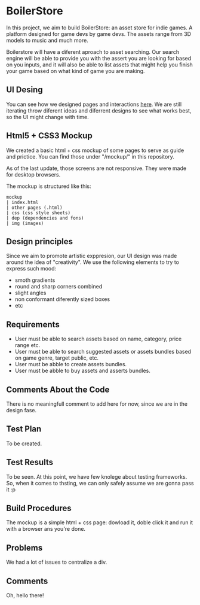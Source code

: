 # BoilerStore

In this project, we aim to build BoilerStore: an asset store for indie games.
A platform designed for game devs by game devs. 
The assets range from 3D models to music and much more.

Boilerstore will have a diferent aproach to asset searching. 
Our search engine will be able to provide you with the assert you are looking for
based on you inputs, and it will also be able to list assets that might help you 
finish your game based on what kind of game you are making.

## UI Desing
You can see how we designed pages and interactions 
[here](https://www.figma.com/file/0VzORJzqKJ0QuVIZ8dZElY/Web?type=design&node-id=0%3A1&t=3D4Uz93yfZ2p1mte-1).
We are still iterating throw diferent ideas and diferrent designs to see what works best, 
so the UI might change with time.


## Html5 + CSS3 Mockup
We created a basic html + css mockup of some pages to serve as guide and prictice.
You can find those under "/mockup/" in this repository.

As of the last update, those screens are not responsive. They were made for desktop browsers.

The mockup is structured like this:

    mockup
    | index.html
    | other pages (.html)
    | css (css style sheets)
    | dep (dependencies and fons)
    | img (images)

## Design principles
Since we aim to promote artistic exppresion, our UI design was made around the idea of "creativity".
We use the following elements to try to express such mood:
- smoth gradients
- round and sharp corners combined
- slight angles
- non conformant diferently sized boxes
- etc


## Requirements
- User must be able to search assets based on name, category, 
price range etc.
- User must be able to search suggested assets or assets bundles based on 
game genre, target public, etc.
- User must be abble to create assets bundles.
- User must be abble to buy assets and asserts bundles.


## Comments About the Code
There is no meaningfull comment to add here for now, since we are in the design fase.

## Test Plan
To be created.

## Test Results
To be seen. At this point, we have few knolege about testing frameworks. 
So, when it comes to thsting, we can only safely assume we are gonna pass it :p

## Build Procedures
The mockup is a simple html + css page: dowload it, doble click it and run it with a browser ans you're done.

## Problems
We had a lot of issues to centralize a div.

## Comments
Oh, hello there!
